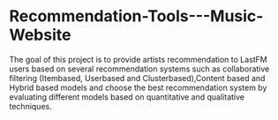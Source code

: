 # Recommendation-Tools---Music-Website
The goal of this project is to provide artists recommendation to LastFM users based on several
recommendation systems such as collaborative filtering (Itembased, Userbased and Clusterbased),Content based and Hybrid based models
and choose the best recommendation system by evaluating different models based on quantitative and qualitative techniques. 
